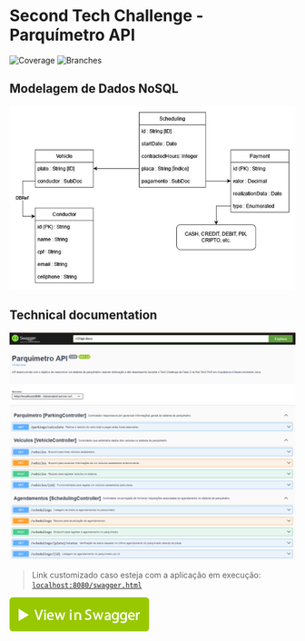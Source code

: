 # Second Tech Challenge - Parquímetro API

![Coverage](.github/badges/jacoco.png)
![Branches](.github/badges/branches.png)


## Modelagem de Dados NoSQL
![Modelagem de Dados](./docs/modelo-de-dados-nosql.jpg)

## Technical documentation


![Swagger](./docs/swagger.png)

> Link customizado caso esteja com a aplicação em execução: [`localhost:8080/swagger.html`](localhost:8080/swagger.html)

[![View in Swagger](./docs/view-in-swagger-button.svg)](./docs/api-docs-parquimetro-api%20-%20tech-challenge-fase-2.json)

<!--- [Spring Boot Initial structure of project](https://start.spring.io/#!type=maven-project&language=java&platformVersion=3.2.3&packaging=jar&jvmVersion=17&groupId=br.com.fiap.equipe3&artifactId=second-tech-challenge&name=second-tech-challenge&description=Tech%20Challenge%20Fase%202%20Pos%20Tech%20FIAP%20-%20Arquitetura%20e%20Desenvolvimento%20em%20Java&packageName=br.com.fiap.equipe3.second-tech-challenge&dependencies=web,data-jpa,data-mongodb,data-mongodb-reactive,devtools,lombok) -->
